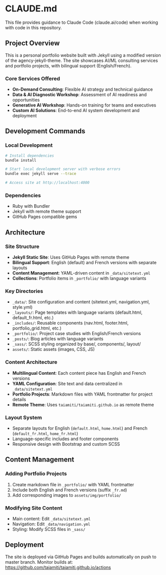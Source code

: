 # CLAUDE.md

This file provides guidance to Claude Code (claude.ai/code) when working with code in this repository.

## Project Overview

This is a personal portfolio website built with Jekyll using a modified version of the agency-jekyll-theme. The site showcases AI/ML consulting services and portfolio projects, with bilingual support (English/French).

### Core Services Offered
- **On-Demand Consulting**: Flexible AI strategy and technical guidance
- **Data & AI Diagnostic Workshop**: Assessment of AI readiness and opportunities
- **Generative AI Workshop**: Hands-on training for teams and executives
- **Custom AI Solutions**: End-to-end AI system development and deployment

## Development Commands

### Local Development
```bash
# Install dependencies
bundle install

# Start local development server with verbose errors
bundle exec jekyll serve --trace

# Access site at http://localhost:4000
```

### Dependencies
- Ruby with Bundler
- Jekyll with remote theme support
- GitHub Pages compatible gems

## Architecture

### Site Structure
- **Jekyll Static Site**: Uses GitHub Pages with remote theme
- **Bilingual Support**: English (default) and French versions with separate layouts
- **Content Management**: YAML-driven content in `_data/sitetext.yml`
- **Collections**: Portfolio items in `_portfolio/` with language variants

### Key Directories
- `_data/`: Site configuration and content (sitetext.yml, navigation.yml, style.yml)
- `_layouts/`: Page templates with language variants (default.html, default_fr.html, etc.)
- `_includes/`: Reusable components (nav.html, footer.html, portfolio_grid.html, etc.)
- `_portfolio/`: Project case studies with English/French versions
- `_posts/`: Blog articles with language variants
- `_sass/`: SCSS styling organized by base/, components/, layout/
- `assets/`: Static assets (images, CSS, JS)

### Content Architecture
- **Multilingual Content**: Each content piece has English and French versions
- **YAML Configuration**: Site text and data centralized in `_data/sitetext.yml`
- **Portfolio Projects**: Markdown files with YAML frontmatter for project details
- **Remote Theme**: Uses `taiamiti/taiamiti.github.io` as remote theme

### Layout System
- Separate layouts for English (`default.html`, `home.html`) and French (`default_fr.html`, `home_fr.html`)
- Language-specific includes and footer components
- Responsive design with Bootstrap and custom SCSS

## Content Management

### Adding Portfolio Projects
1. Create markdown file in `_portfolio/` with YAML frontmatter
2. Include both English and French versions (suffix `_fr.md`)
3. Add corresponding images to `assets/img/portfolio/`

### Modifying Site Content
- Main content: Edit `_data/sitetext.yml` 
- Navigation: Edit `_data/navigation.yml`
- Styling: Modify SCSS files in `_sass/`

## Deployment

The site is deployed via GitHub Pages and builds automatically on push to master branch. Monitor builds at: https://github.com/taiamiti/taiamiti.github.io/actions